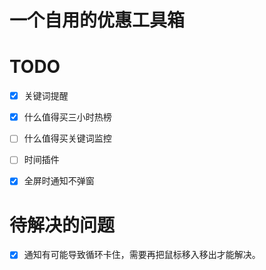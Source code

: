 # 一个自用的优惠工具箱

# TODO

- [x] 关键词提醒

- [x] 什么值得买三小时热榜

- [ ] 什么值得买关键词监控

- [ ] 时间插件

- [x] 全屏时通知不弹窗

# 待解决的问题

- [x] 通知有可能导致循环卡住，需要再把鼠标移入移出才能解决。